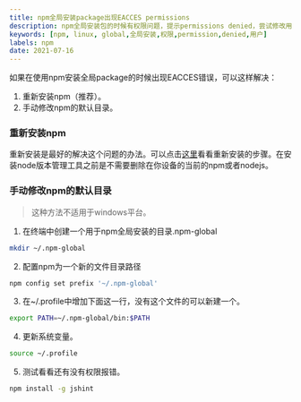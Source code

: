 ```yaml
---
title: npm全局安装package出现EACCES permissions
description: npm全局安装包的时候有权限问题，提示permissions denied，尝试修改用户权限并未生效
keywords: [npm, linux, global,全局安装,权限,permission,denied,用户]
labels: npm
date: 2021-07-16
---
```


如果在使用npm安装全局package的时候出现EACCES错误，可以这样解决：

1. 重新安装npm（推荐）。
2. 手动修改npm的默认目录。

### 重新安装npm

重新安装是最好的解决这个问题的办法。可以点击[这里](https://docs.npmjs.com/downloading-and-installing-node-js-and-npm)看看重新安装的步骤。在安装node版本管理工具之前是不需要删除在你设备的当前的npm或者nodejs。

### 手动修改npm的默认目录

> 这种方法不适用于windows平台。

1. 在终端中创建一个用于npm全局安装的目录.npm-global

```bash
mkdir ~/.npm-global
```

2. 配置npm为一个新的文件目录路径

```bash
npm config set prefix '~/.npm-global'
```

3. 在~/.profile中增加下面这一行，没有这个文件的可以新建一个。

```bash
export PATH=~/.npm-global/bin:$PATH
```

4. 更新系统变量。

```bash
source ~/.profile
```

5. 测试看看还有没有权限报错。

```bash
npm install -g jshint
```